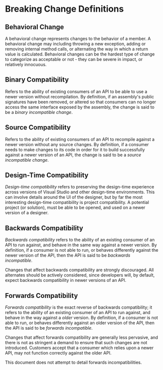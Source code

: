 Breaking Change Definitions
===========================

Behavioral Change
-----------------

A behavioral change represents changes to the behavior of a member. A behavioral change may including throwing a new exception, adding or removing internal method calls, or alternating the way in which a return value is calculated. Behavioral changes can be the hardest type of change to categorize as acceptable or not - they can be severe in impact, or relatively innocuous.

Binary Compatibility  
--------------------

Refers to the ability of existing consumers of an API to be able to use a newer version without recompilation. By definition, if an assembly's public signatures have been removed, or altered so that consumers can no longer access the same interface exposed by the assembly, the change is said to be a _binary incompatible change_.

Source Compatibility
--------------------

Refers to the ability of existing consumers of an API to recompile against a newer version without any source changes. By definition, if a consumer needs to make changes to its code in order for it to build successfully against a newer version of an API, the change is said to be a _source incompatible change_.

Design-Time Compatibility  
-------------------------

_Design-time compatibility_ refers to preserving the design-time experience across versions of Visual Studio and other design-time environments. This can involve details around the UI of the designer, but by far the most interesting design-time compatibility is project compatibility. A potential project (or solution), must be able to be opened, and used on a newer version of a designer.

Backwards Compatibility  
-----------------------

_Backwards compatibility_ refers to the ability of an existing consumer of an API to run against, and behave in the same way against a newer version. By definition, if a consumer is not able to run, or behaves differently against the newer version of the API, then the API is said to be _backwards incompatible_. 

Changes that affect backwards compatibility are strongly discouraged. All alternates should be actively considered, since developers will, by default, expect backwards compatibility in newer versions of an API.

Forwards Compatibility  
----------------------

_Forwards compatibility_ is the exact reverse of backwards compatibility; it refers to the ability of an existing consumer of an API to run against, and behave in the way against a _older_ version. By definition, if a consumer is not able to run, or behaves differently against an older version of the API, then the API is said to be _forwards incompatible_.

Changes that affect forwards compatibility are generally less pervasive, and there is not as stringent a demand to ensure that such changes are not introduced. Customers accept that a consumer which relies upon a newer API, may not function correctly against the older API.

This document does not attempt to detail forwards incompatibilities.
